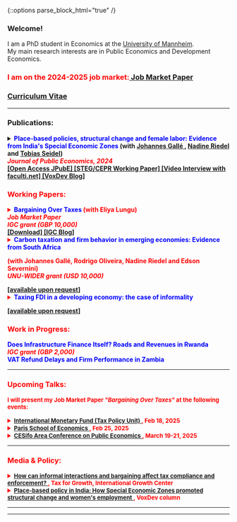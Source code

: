 {::options parse_block_html="true" /}

### Welcome!

I am a PhD student in Economics at the <a href="https://www.vwl.uni-mannheim.de/en/" target="_blank">University of Mannheim</a>. \
My main research interests are in Public Economics and Development Economics.
### <b> <font color="red"> I am on the 2024-2025 job market:<a href="https://danieloverbeck.github.io/JMP_Overbeck_Bargaining_Over_Taxes.pdf" target="_blank"> Job Market Paper </a>  </font> <b>



### <a href="https://danieloverbeck.github.io/OverbeckCVJan.pdf" target="_blank">Curriculum Vitae</a>

----
### Publications:


<details>
  <summary markdown="span"><font color="blue">Place-based policies, structural change and female labor: Evidence from India's Special Economic Zones</font>
  (with <a href="https://www.mcc-berlin.net/ueber-uns/team/galle-johannes.html" target="_blank"> Johannes Gallé </a> ,  <a href="https://sites.google.com/view/riedeleconomics/welcome" target="_blank">Nadine Riedel</a> and <a href="https://sites.google.com/site/tobiasseideluni/home-1" target="_blank">Tobias Seidel</a>) <br />
  <b> <font color="red"> <i>Journal of Public Economics, 2024 </i>  </summary>
  
This paper quantifies the local economic impact of Special Economic Zones (SEZs) that were established in India between 2005-2013. Based on a novel data set that combines
census data on the universe of Indian firms with georeferenced data on SEZs, we find that
SEZs increased manufacturing and service employment with positive spillover effects up to
10km. This employment gain was paralleled by a decline in local agricultural employment,
in particular of women, suggesting that the policy contributed to structural change. We find
no evidence for heterogeneous effects between privately and publicly run SEZs or zones with
different industry denominations.
 
  </details>
  <a href="https://www.sciencedirect.com/science/article/pii/S0047272724001956" target="_blank">[Open Access JPubE] </a>
 <a href="https://steg.cepr.org/publications/place-based-policies-structural-change-and-female-labor-evidence-indias-special" target="_blank">[STEG/CEPR Working Paper] </a> 
<a href="https://faculti.net/place-based-policies-structural-change-and-female-labor/" target="_blank">[Video Interview with faculti.net] </a> 
<a href="https://voxdev.org/topic/macroeconomics-growth/place-based-policy-india-how-special-economic-zones-promoted-structural" target="_blank">[VoxDev Blog] </a> 

### Working Papers:
<details>
  <summary markdown="span"><font color="blue">Bargaining Over Taxes</font>
    (with Eliya Lungu) <br />
  <b> <i> Job Market Paper <br />
  IGC grant (GBP 10,000) </i> </b> 
  </summary>
  
This paper shows that bargaining over tax payments is an important feature of tax
compliance and enforcement in lower income countries. Analyzing the universe of
administrative tax filings from Zambia, we document sharp bunching in (i) dominated regions above tax schedule discontinuities, inconsistent with standard models of tax compliance and (ii) at round number tax payments, implying that certain payments are being targeted. Additional evidence from our own survey suggests
that discussing tax payments with tax officials before filing taxes is widespread, consistent with tax payments being the outcomes of bargaining. Such bargaining over taxes is consistent with fact (ii), as bargaining outcomes are often round and salient numbers, and with fact (i), because tax schedule discontinuities restrict the set of
feasible bargaining outcomes. Finally, we generalize the conventional Allingham & Sandmo (1972) model to allow for bargaining as a mode of tax compliance. We show that bargaining leads to Pareto-improvements for both taxpayers and the state as long as state capacity is sufficiently low.
 
  </details>
 <a href="https://danieloverbeck.github.io/JMP_Overbeck_Bargaining_Over_Taxes.pdf" target="_blank">[Download] </a> 
 <a href="https://www.theigc.org/blogs/how-can-informal-interactions-and-bargaining-affect-tax-compliance-and-enforcement" target="_blank">[IGC Blog] </a>
 


 
  <details>
  <summary markdown="span"><font color="blue">Carbon taxation and firm behavior in emerging economies: Evidence from South Africa </font>

  (with Johannes Gallé, Rodrigo Oliveira, Nadine Riedel and Edson Severnini)<br />
  <b> <i> UNU-WIDER grant (USD 10,000) </i> </b> </summary>
  
This paper provides the first comprehensive analysis of how firms in emerging economies
respond to carbon taxation, leveraging detailed administrative data from South Africa –
a potential trailblazer for other developing countries with limited state capacity amid the
growing global push for carbon pricing. We examine the dynamic impacts of the carbon tax
on firm-level outcomes – such as profits, sales, capital, and labor inputs – across manufac-
turing and mining firms, which are key sectors in the context of the carbon tax. Contrary to
concerns that carbon taxes may hinder economic growth or reduce employment, our findings
show no evidence of negative average impacts on firm performance or jobs. However, this
overall result masks significant heterogeneity in the tax’s effects across sectors, driven by
the sector-specific design elements of the South African carbon tax. Firms expecting higher
effective tax rates may have intensified their use of emission-intensive machinery and depre-
ciated capital in anticipation of the tax. This behavior appears to stem from firms resolving
regulatory uncertainty or seeking to recover costs from stranded assets.

</details> 
<a  target="_blank"><u> [available upon request] </u></a> 

   <details>
  <summary markdown="span"><font color="blue">Taxing FDI in a developing economy: the case of informality</font>
<br />
 </summary>
  
This paper introduces a new model which captures the eff ect of foreign direct investment (FDI) on a developing economy with an informal sector. The informal sector evolves endogenously as economic agents choose between working and setting up a firm and whether to do so formally or informally. FDI induces a uniform increase in labor costs but heterogenous productivity increases for domestic formal firms. Accordingly, some of these fi rms may opt for informality with increased FDI. This reduction in the domestic tax base may off set any revenue gains from additional FDI. It is shown that the revenue-neutral tax rate on FDI is decreasing in the government’s efficiency in screening tax avoidance, as more efficient governments are able to attenuate the increase in informality. The empirical analysis supports the key conclusions of the
model.
</details> 

<a  target="_blank"><u> [available upon request] </u></a> 


  ### Work in Progress:

  <summary markdown="span"><font color="blue">Does Infrastructure Finance Itself? Roads and Revenues in Rwanda</font>  <br />
  <b> <i> IGC grant (GBP 2,000) </i> </b> </summary>

   <summary markdown="span"><font color="blue">VAT Refund Delays and Firm Performance in Zambia</font>  <br />
  
  

  ----
### Upcoming Talks:
<font size=2> I will present my Job Market Paper <b> <i>"Bargaining Over Taxes" </i> </b> at the following events:</font>

<details><summary markdown="span"><font size=2> <a  target="_blank"><u> International Monetary Fund (Tax Policy Unit) </u></a>, Feb 18, 2025</font></summary></details> 

<details><summary markdown="span"><font size=2> <a href="https://www.parisschoolofeconomics.eu/en/research/academic-activity/seminars/applied-economics-lunch-seminar/" target="_blank"><u> Paris School of Economics </u></a>, Feb 25, 2025</font></summary></details> 

<details><summary markdown="span"><font size=2> <a href="https://www.cesifo.org/en/event/2025-03-19/cesifo-area-conference-public-economics-2025" target="_blank"><u> CESifo Area Conference on Public Economics </u></a>, March 19-21, 2025</font></summary></details> 

<a> </a>

----
### Media & Policy:

<details><summary markdown="span"><font size=2> <a href="https://www.theigc.org/blogs/how-can-informal-interactions-and-bargaining-affect-tax-compliance-and-enforcement" target="_blank"><u> How can informal interactions and bargaining affect tax compliance and enforcement? </u></a>, Tax for Growth, International Growth Center</font></summary></details> 

<details><summary markdown="span"><font size=2> <a href="https://voxdev.org/topic/macroeconomics-growth/place-based-policy-india-how-special-economic-zones-promoted-structural" target="_blank"><u> Place-based policy in India: How Special Economic Zones promoted structural change and women's employment </u></a>, VoxDev column </font></summary></details> 

<a> </a>


----

  ----


    

